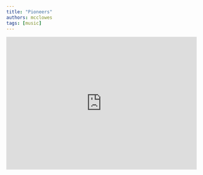 ```yaml
---
title: "Pioneers"
authors: mcclowes
tags: [music]
---
```


<iframe style={{borderRadius: '12px'}} src="https://open.spotify.com/embed/track/2ZJHvQ2lPJOe4bzUU0gtdh?utm_source=generator" width="100%" height="352" frameBorder="0" allowfullscreen="" allow="autoplay; clipboard-write; encrypted-media; fullscreen; picture-in-picture" loading="lazy"></iframe>

<!--truncate-->